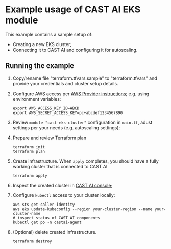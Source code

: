 # Example usage of CAST AI EKS module

This example contains a sample setup of:
* Creating a new EKS cluster;
* Connecting it to CAST AI and configuring it for autoscaling.

## Running the example

1. Copy/rename file "terraform.tfvars.sample" to "terraform.tfvars" and provide your credentials and cluster setup details.

1. Configure AWS access per [AWS Provider instructions](https://registry.terraform.io/providers/hashicorp/aws/latest/docs#authentication-and-configuration); e.g. using environment variables: 
   ```shell
   export AWS_ACCESS_KEY_ID=ABCD
   export AWS_SECRET_ACCESS_KEY=pc+abcdef1234567890
   ```
1. Review `module "cast-eks-cluster"` configuration in `main.tf`, adust settings per your needs (e.g. autoscaling settings);
1. Prepare and review Terraform plan
   ```shell
   terraform init 
   terraform plan
   ```
1. Create infrastructure. When `apply` completes, you should have a fully working cluster that is connected to CAST AI
   ```shell
   terraform apply
   ```
1. Inspect the created cluster in [CAST AI console](https://console.cast.ai);
1. Configure `kubectl` access to your cluster locally:
   ```shell
   aws sts get-caller-identity
   aws eks update-kubeconfig --region your-cluster-region --name your-cluster-name
   # inspect status of CAST AI components
   kubectl get po -n castai-agent
   ```
1. (Optional) delete created infrastructure.
   ```shell
   terraform destroy
   ```
